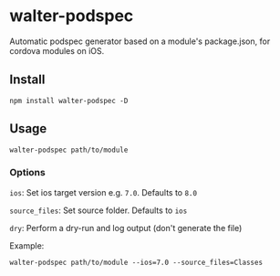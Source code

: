 # walter-podspec
Automatic podspec generator based on a module's package.json, for cordova modules on iOS.

## Install
`npm install walter-podspec -D`

## Usage
`walter-podspec path/to/module`

### Options

`ios`: Set ios target version e.g. `7.0`. Defaults to `8.0`

`source_files`: Set source folder. Defaults to `ios`

`dry`: Perform a dry-run and log output (don't generate the file)

Example:

`walter-podspec path/to/module --ios=7.0 --source_files=Classes`



